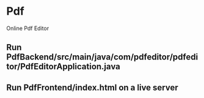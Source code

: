 # Pdf
Online Pdf Editor


## Run PdfBackend/src/main/java/com/pdfeditor/pdfeditor/PdfEditorApplication.java

## Run PdfFrontend/index.html on a live server
